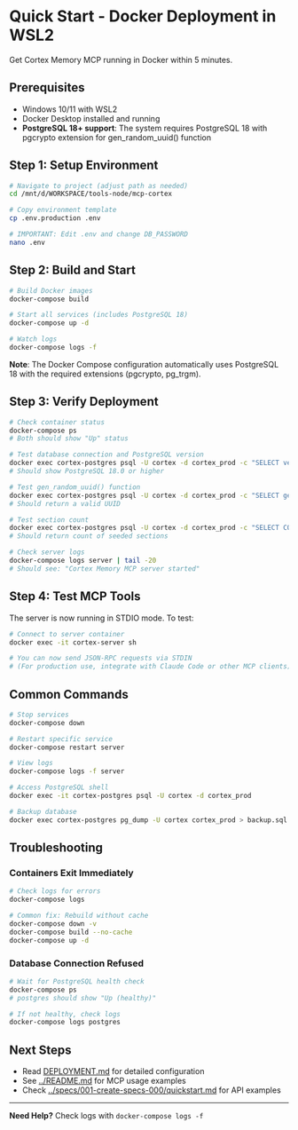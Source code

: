 # Quick Start - Docker Deployment in WSL2

Get Cortex Memory MCP running in Docker within 5 minutes.

## Prerequisites

- Windows 10/11 with WSL2
- Docker Desktop installed and running
- **PostgreSQL 18+ support**: The system requires PostgreSQL 18 with pgcrypto extension for gen_random_uuid() function

## Step 1: Setup Environment

```bash
# Navigate to project (adjust path as needed)
cd /mnt/d/WORKSPACE/tools-node/mcp-cortex

# Copy environment template
cp .env.production .env

# IMPORTANT: Edit .env and change DB_PASSWORD
nano .env
```

## Step 2: Build and Start

```bash
# Build Docker images
docker-compose build

# Start all services (includes PostgreSQL 18)
docker-compose up -d

# Watch logs
docker-compose logs -f
```

**Note**: The Docker Compose configuration automatically uses PostgreSQL 18 with the required extensions (pgcrypto, pg_trgm).

## Step 3: Verify Deployment

```bash
# Check container status
docker-compose ps
# Both should show "Up" status

# Test database connection and PostgreSQL version
docker exec cortex-postgres psql -U cortex -d cortex_prod -c "SELECT version();"
# Should show PostgreSQL 18.0 or higher

# Test gen_random_uuid() function
docker exec cortex-postgres psql -U cortex -d cortex_prod -c "SELECT gen_random_uuid();"
# Should return a valid UUID

# Test section count
docker exec cortex-postgres psql -U cortex -d cortex_prod -c "SELECT COUNT(*) FROM section;"
# Should return count of seeded sections

# Check server logs
docker-compose logs server | tail -20
# Should see: "Cortex Memory MCP server started"
```

## Step 4: Test MCP Tools

The server is now running in STDIO mode. To test:

```bash
# Connect to server container
docker exec -it cortex-server sh

# You can now send JSON-RPC requests via STDIN
# (For production use, integrate with Claude Code or other MCP clients)
```

## Common Commands

```bash
# Stop services
docker-compose down

# Restart specific service
docker-compose restart server

# View logs
docker-compose logs -f server

# Access PostgreSQL shell
docker exec -it cortex-postgres psql -U cortex -d cortex_prod

# Backup database
docker exec cortex-postgres pg_dump -U cortex cortex_prod > backup.sql
```

## Troubleshooting

### Containers Exit Immediately

```bash
# Check logs for errors
docker-compose logs

# Common fix: Rebuild without cache
docker-compose down -v
docker-compose build --no-cache
docker-compose up -d
```

### Database Connection Refused

```bash
# Wait for PostgreSQL health check
docker-compose ps
# postgres should show "Up (healthy)"

# If not healthy, check logs
docker-compose logs postgres
```

## Next Steps

- Read [DEPLOYMENT.md](./DEPLOYMENT.md) for detailed configuration
- See [../README.md](../README.md) for MCP usage examples
- Check [../specs/001-create-specs-000/quickstart.md](../specs/001-create-specs-000/quickstart.md) for API examples

---

**Need Help?** Check logs with `docker-compose logs -f`
